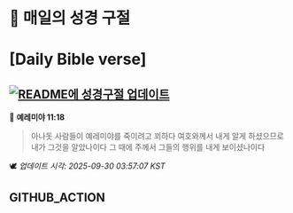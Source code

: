 # 🙏 매일의 성경 구절
# [Daily Bible verse]
## [![README에 성경구절 업데이트](https://github.com/DONGSUKA/first_test/actions/workflows/update-readme-bible.yml/badge.svg)](https://github.com/DONGSUKA/first_test/actions/workflows/update-readme-bible.yml)
<!-- START_BIBLE_VERSE -->
📖 **예레미야 11:18**
> 아나돗 사람들이 예레미야를 죽이려고 꾀하다 여호와께서 내게 알게 하셨으므로 내가 그것을 알았나이다 그 때에 주께서 그들의 행위를 내게 보이셨나이다

🕊️ _업데이트 시각: 2025-09-30 03:57:07 KST_
  <!-- END_BIBLE_VERSE -->
## GITHUB_ACTION
